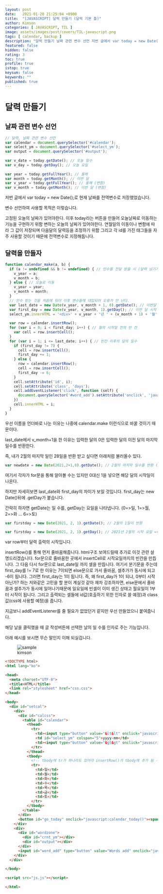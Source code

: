 ```yaml
---
layout: post
date:   2021-01-20 21:25:04 +0900
title:  "[JAVASCRIPT] 달력 만들기 (달력 기본 틀)"
author: Kimson
categories: [ JAVASCRIPT, TIL ]
image: assets/images/post/covers/TIL-javascript.png
tags: [ calendar, backup ]
description: "달력 만들기 날짜 관련 변수 선언 저번 글에서 var today = new Date();로 현재 날짜를 전역변수로 저장했었습니다."
featured: false
hidden: false
rating: 3
toc: true
profile: true
istop: true
keysum: false
keywords: ""
published: true
---
```


# 달력 만들기

## 날짜 관련 변수 선언

```javascript
// 달력, 날짜 관련 변수 선언
var calendar = document.querySelector('#calendar');
var select_ym = document.querySelector('#select_ym');
var output = document.querySelector('#output');
 
var v_date = today.getDate(); // 오늘 일수
var v_day = today.getDay(); // 오늘 요일
 
var year = today.getFullYear(); // 올해
var month = today.getMonth(); // 이번 달
var v_year = today.getFullYear(); // 올해 (변함)
var v_month = today.getMonth(); // 이번 달 (변함)
```

저번 글에서 var today = new Date();로 현재 날짜를 전역변수로 저장했었습니다.

변수 선언하여 사용할 목적은 이렇습니다.

고정된 오늘의 날짜가 있어야한다. 이후 today라는 버튼을 만들어 오늘날짜로 이동하는 기능을 구현하기 위함
변하는 오늘의 날짜가 있어야한다. 연월일의 이동이나 변함에 따라 그 값이 저장되며 다음달의 달력등을 조정하기 위함
그리고 각 id를 가진 태그들을 자주 사용할 것이기 때문에 전역변수로 지정해둡니다.

## 달력을 만들자

```javascript
function calendar_make(a, b) {
  if (a != undefined && b != undefined) { // 인수를 전달 받을 시 (달력 넘기기)
    v_year = a;
    v_month = b;
  } else { // 오늘로 이동
    v_year = year;
    v_month = month;
  }
  // 인수 받는 것을 처음에 둬야 이후 변수들에 대입되어 오류가 안 난다.
  var last_date = new Date(v_year, v_month + 1, 0).getDate(); // 이번달 마지막 일
  var first_day = new Date(v_year, v_month, 1).getDay(); // 이번 달 시작 요일 (0=>일, 1=>월 ...)
  select_ym.innerHTML = '<div>' + v_year + '년 ' + (v_month + 1) + '월' + '</div>';
 
  var row = calendar.insertRow();
  for (var i = 0; i < first_day; i++) { // 월의 시작일 전의 빈 칸
    var cell = row.insertCell();
  }
  for (var i = 1; i <= last_date; i++) { // 빈칸 이후의 달의 일수
    if (first_day != 7) {
      cell = row.insertCell();
      first_day += 1;
    } else {
      row = calendar.insertRow();
      cell = row.insertCell();
      first_day -= 6;
    }
    cell.setAttribute('id', i);
    cell.setAttribute('class', 'days');
    cell.addEventListener('click', function (self) {
      document.querySelector('#word_add').setAttribute('onclick', 'javascript:words_add(' + self.target.id + ')');
    })
    cell.innerHTML = i;
  }
}
```

우선 이름을 언더바로 나눈 이유는 나중에 calendar.make 이런식으로 바꿀 것이기 때문이다.

last_date에서 v_month+1을 한 이유는 입력한 달의 0은 입력한 달의 이전 달의 마지막 일수를 반환한다.

즉, 내가 2월의 마지막 일인 28일을 반환 받고 싶다면 아래처럼 불러올수 있다.

```javascript
var newdate = new Date(2021,2+1,0).getDate(); // 2월의 마지막 일수를 반환 (28일)
```

여기서 각자가 for문을 통해 알아볼 수는 있지만 0대신 1을 넣으면 해당 달의 시작일이 나온다.

하지만 자세히보면 last_date와 first_day의 차이가 보일 것입니다. first_day는 new Date()뒤에 .getDay가 붙습니다.

간략히 하자면 getDate는 일 수를, getDay는 요일을 나타냅니다. (0=>일, 1=>월, 2=>화 ... 6=>토)

```javascript
var firstday = new Date(2021, 2, 1).getDate(); // 2월의 1일이 반환
 
var firstday = new Date(2021, 2, 1).getDay(); // 2021년 2월의 시작 요일 => "5" (금요일)
```

var row부터 달력 출력의 시작입니다.

insertRow()를 통해 먼저 줄바꿈해줍니다. html구조 보여드릴때 추가로 이것 관련 설명드리겠습니다.
for문으로 줄바꿈한 곳에서 insertCell로 시작요일까지의 빈칸을 만듭니다.
그 다음 다시 for문으로 last_date일 까지 셀을 만듭니다. 여기서 분기문을 주는데 first_day를 != 7로 한 이유는 7이되면 else문으로 가서 줄바꿈, 셀추가가 동시에 되고 -6이 됩니다. 그러면 first_day는 1이 됩니다.
즉, 왜 first_day가 1이 되냐, 0부터 시작 아닌가? 하는 저와같은 고민을 할 분이 계실것 같아 재차 강조하자면, else문에서 줄바꿈과 셀추가가 동시에 일어나기때문에 일요일에 빈셀이 이미 생긴 상태고 월요일이 1부터 시작이 됩니다.
그리고 출력되는 셀들에 id값(호출하기 위한 인자로 쓸 예정)과 class값(css에 사용할 예정)을 줍니다.

지금보니 addEventListener를 줄 필요가 없었던거 같지만 우선 만들었으니 붙여줍니다.

해당 날을 클릭했을 때 글 작성버튼에 선택한 날의 일 수를 인자로 주는 기능입니다.

아래 예시를 보시면 무슨 말인지 이해 되실겁니다.

<figure class="text-center">
<span class="w-inline-block">
   <img src="{{site.baseurl}}/assets/images/post/back/back03.png" alt="sample" title="sample">
   <figcaption>kimson</figcaption>
</span>
</figure>

```html
<!DOCTYPE html>
<html lang="ko">
 
<head>
  <meta charset="UTF-8">
  <title>HTML</title>
  <link rel="stylesheet" href="css.css">
</head>
 
<body>
  <div id="setcal">
    <div>
      <div id="calcss">
        <table id="calendar">
          <thead>
            <tr>
              <td><input type="button" value="&lt&lt" onclick="javascript:before_after(this)"></td>
              <td id="select_ym" colspan="5">yyyy-mm</td>
              <td><input type="button" value="&gt&gt" onclick="javascript:before_after(this)"></td>
            </tr>
          </thead>
          <tbody>
            <!-- tbody에 tr가 하나라도 있어야 insertRow()가 tbody에 추가 됨 -->
            <tr>
              <td>일</td>
              <td>월</td>
              <td>화</td>
              <td>수</td>
              <td>목</td>
              <td>금</td>
              <td>토</td>
            </tr>
          </tbody>
        </table>
      </div>
      <button id="go_today" onclick="javascript:calendar_today()"><span>Today</span></button>
    </div>
    <div>
      <div id="wordzone">
        <div id="crnt_ym"></div>
        <div id="output"></div>
      </div>
      <input id="word_add" type="button" value="Words add" onclick="javascript:words_add()" />
    </div>
  </div>
 
</body>
 
<script src="js.js"></script>
 
</html>
```